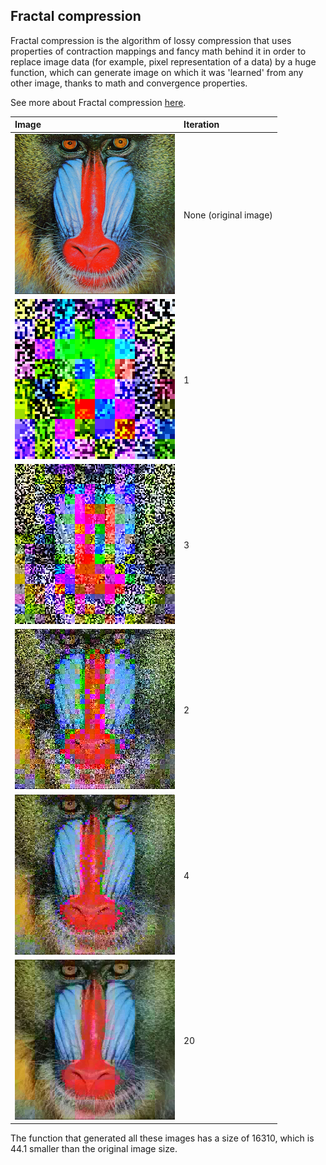 ## Fractal compression

Fractal compression is the algorithm of lossy compression that uses properties of contraction mappings and fancy math behind it in order to replace image data (for example, pixel representation of a data) by a huge function, which can generate image on which it was 'learned' from any other image, thanks to math and convergence properties.

See more about Fractal compression [here](https://en.wikipedia.org/wiki/Fractal_compression).

| Image | Iteration |
|:--------------|:----------|
|![Original image](test_files/baboon.png)|None (original image) |
|![Baboon_1](images/baboon_iteration_1.png) | 1 |
|![Baboon_2](images/baboon_iteration_2.png) | 3 |
|![Baboon_3](images/baboon_iteration_3.png) | 2 |
|![Baboon_4](images/baboon_iteration_4.png) | 4 |
|![Baboon_20](images/baboon_iteration_20.png) | 20 |

The function that generated all these images has a size of 16310, which is 44.1 smaller than the original image size.
